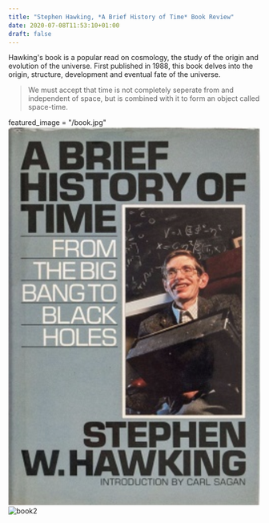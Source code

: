 ```yaml
---
title: "Stephen Hawking, *A Brief History of Time* Book Review"
date: 2020-07-08T11:53:10+01:00
draft: false
---
```


Hawking's book is a popular read on cosmology, the study of the origin and evolution of the universe. First published in 1988, this book delves into the origin, structure, development and eventual fate of the universe. 

> We must accept that time is not completely seperate from and independent of space, but is combined with it to form an object called space-time.

featured_image = "/book.jpg"
![book](book.jpg)
![book2](book2.jpg)
